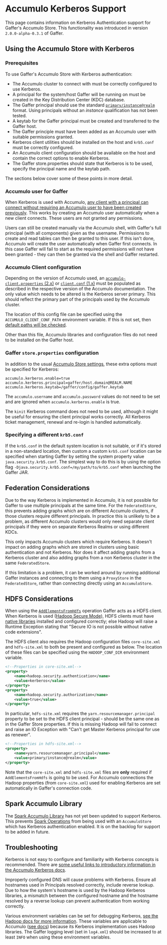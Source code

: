 # Accumulo Kerberos Support

This page contains information on Kerberos Authentication support for Gaffer's Accumulo Store. This functionality was introduced in version `2.0.0-alpha-0.3.1` of Gaffer.

## Using the Accumulo Store with Kerberos

### Prerequisites
To use Gaffer's Accumulo Store with Kerberos authentication:

- The Accumulo cluster to connect with must be correctly configured to use Kerberos.
- A principal for the system/host Gaffer will be running on must be created in the Key Distribution Center (KDC) database.
- The Gaffer principal should use the standard [`primary/instance@realm`](https://web.mit.edu/kerberos/krb5-1.5/krb5-1.5.4/doc/krb5-user/What-is-a-Kerberos-Principal_003f.html) format. Using principals without an _instance_ qualification has not been tested.
- A keytab for the Gaffer principal must be created and transferred to the Gaffer host.
- The Gaffer principle must have been added as an Accumulo user with suitable permissions granted.
- Kerberos client utilities should be installed on the host and `krb5.conf` must be correctly configured.
- An Accumulo client configuration should be available on the host and contain the correct options to enable Kerberos.
- The Gaffer store.properties should state that Kerberos is to be used, specify the principal name and the keytab path.

The sections below cover some of these points in more detail.

### Accumulo user for Gaffer

When Kerberos is used with Accumulo, [any client with a principal can connect without requiring an Accumulo user to have been created previously](https://accumulo.apache.org/docs/2.x/security/kerberos#kerberosauthenticator). This works by creating an Accumulo user automatically when a new client connects. These users are not granted any permissions.

Users can still be created manually via the Accumulo shell, with Gaffer's full principal (with all components) given as the username. Permissions to create and read tables can then be granted to this user. If this isn't done, Accumulo will create the user automatically when Gaffer first connects. In this case Gaffer will fail to start as the required permissions will not have been granted - they can then be granted via the shell and Gaffer restarted.

### Accumulo Client configuration
Depending on the version of Accumulo used, an [`accumulo-client.properties` (2.x)](https://accumulo.apache.org/docs/2.x/security/kerberos#configuration) or [`client.conf` (1.x)](https://accumulo.apache.org/1.10/accumulo_user_manual.html#_configuration_3) must be populated as described in the respective version of the Accumulo documentation. The only value which needs to be altered is the Kerberos server primary. This should reflect the primary part of the principals used by the Accumulo cluster.

The location of this config file can be specified using the `ACCUMULO_CLIENT_CONF_PATH` environment variable. If this is not set, then [default paths will be checked](https://accumulo.apache.org/docs/2.x/apidocs/org/apache/accumulo/core/client/ClientConfiguration.html#loadDefault()).

Other than this file, Accumulo libraries and configuration files do not need to be installed on the Gaffer host. 

###  Gaffer `store.properties` configuration
In addition to the usual [Accumulo Store settings](https://gchq.github.io/gaffer-doc/v1docs/stores/accumulo-store.html#properties-file), these extra options must be specified for Kerberos:
```
accumulo.kerberos.enable=true
accumulo.kerberos.principal=gaffer/host.domain@REALM.NAME
accumulo.kerberos.keytab=/gaffer/config/gaffer.keytab
```
The `accumulo.username` and `accumulo.password` values do not need to be set and are ignored when `accumulo.kerberos.enable` is true.

The `kinit` Kerberos command does not need to be used, although it might be useful for ensuring the client principal works correctly. All Kerberos ticket management, renewal and re-login is handled automatically.

### Specifying a different `krb5.conf`
If the `krb5.conf` in the default system location is not suitable, or if it's stored in a non-standard location, then 
custom a custom `krb5.conf` location can be specified when starting Gaffer by setting the system property value `java.security.krb5.conf`. The simplest way to do this is by using the option flag `-Djava.security.krb5.conf=/my/path/to/krb5.conf` when launching the Gaffer JAR.

## Federation Considerations
Due to the way Kerberos is implemented in Accumulo, it is not possible for Gaffer to use multiple principals at the same time. For the `FederatedStore`, this prevents adding graphs which are on different Accumulo clusters, if those clusters require different principals. In practice this is unlikely to be a problem, as different Accumulo clusters would only need separate client principals if they were on separate Kerberos Realms or using different KDCs.

This only impacts Accumulo clusters which require Kerberos. It doesn't impact on adding graphs which are stored in clusters using basic authentication and not Kerberos. Nor does it affect adding graphs from a Kerberos cluster and also adding graphs from a non Kerberos cluster in the same `FederatedStore`.

If this limitation is a problem, it can be worked around by running additional Gaffer instances and connecting to them using a `ProxyStore` in the `FederatedStore`, rather than connecting directly using an `AccumuloStore`.

## HDFS Considerations
When using the [`AddElementsFromHdfs`](https://gchq.github.io/gaffer-doc/v1docs/getting-started/operations/addelementsfromhdfs.html) operation Gaffer acts as a HDFS client. When Kerberos is used ([Hadoop Secure Mode](https://hadoop.apache.org/docs/stable/hadoop-project-dist/hadoop-common/SecureMode.html)), HDFS clients must have [native libraries](https://hadoop.apache.org/docs/stable/hadoop-project-dist/hadoop-common/NativeLibraries.html) installed and configured correctly; else Hadoop will raise a Runtime Exception stating that "Secure IO is not possible without native code extensions".

The HDFS client also requires the Hadoop configuration files `core-site.xml` and `hdfs-site.xml` to both be present and configured as below. The location of these files can be specified using the `HADOOP_CONF_DIR` environment variable.

```xml
<!--Properties in core-site.xml-->
<property>
	<name>hadoop.security.authentication</name>
	<value>kerberos</value>
</property>
<property>
	<name>hadoop.security.authorization</name>
	<value>true</value>
</property>
```

In particular, `hdfs-site.xml` requires the `yarn.resourcemanager.principal` property to be set to the HDFS client principal - should be the same one as in the Gaffer Store properties. If this is missing Hadoop will fail to connect and raise an IO Exception with "Can't get Master Kerberos principal for use as renewer".

```xml
<!--Properties in hdfs-site.xml-->
<property>
    <name>yarn.resourcemanager.principal</name>
    <value>primary/instance@realm</value>
</property>
```

Note that the `core-site.xml` and `hdfs-site.xml` files are **only** required if `AddElementsFromHdfs` is going to be used. For Accumulo connections the Hadoop properties (from `core-site.xml`) used for enabling Kerberos are set automatically in Gaffer's connection code.

## Spark Accumulo Library
The [Spark Accumulo Library](https://github.com/gchq/Gaffer/tree/master/library/spark) has not yet been updated to support Kerberos. This prevents [Spark Operations](https://gchq.github.io/gaffer-doc/v1docs/getting-started/spark-operations/contents.html) from being used with an `AccumuloStore` which has Kerberos authentication enabled. It is on the backlog for support to be added in future.

## Troubleshooting
Kerberos is not easy to configure and familiarity with Kerberos concepts is recommended. There are [some useful links to introductory information in the Accumulo Kerberos docs](https://accumulo.apache.org/docs/2.x/security/kerberos#overview).

Improperly configured DNS will cause problems with Kerberos. Ensure all hostnames used in Principals resolved correctly, include reverse lookup. Due to how the system's hostname is used by the Hadoop Kerberos libraries, a mismatch between the configured hostname and the hostname resolved by a reverse lookup can prevent authentication from working correctly.

Various environment variables can be set for debugging Kerberos, [see the Hadoop docs for more information](https://hadoop.apache.org/docs/stable/hadoop-project-dist/hadoop-common/SecureMode.html#Troubleshooting). These variables are applicable to Accumulo ([see docs](https://accumulo.apache.org/docs/2.x/security/kerberos#debugging)) because its Kerberos implementation uses Hadoop libraries. The Gaffer logging level (set in `log4.xml`) should be increased to at least `INFO` when using these environment variables.